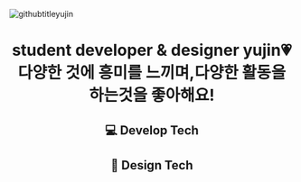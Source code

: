
 ![githubtitleyujin](https://private-user-images.githubusercontent.com/112642916/299894081-4ade4846-8db3-4241-8176-b705673ec124.gif?jwt=eyJhbGciOiJIUzI1NiIsInR5cCI6IkpXVCJ9.eyJpc3MiOiJnaXRodWIuY29tIiwiYXVkIjoicmF3LmdpdGh1YnVzZXJjb250ZW50LmNvbSIsImtleSI6ImtleTUiLCJleHAiOjE3MDYyNTAzOTcsIm5iZiI6MTcwNjI1MDA5NywicGF0aCI6Ii8xMTI2NDI5MTYvMjk5ODk0MDgxLTRhZGU0ODQ2LThkYjMtNDI0MS04MTc2LWI3MDU2NzNlYzEyNC5naWY_WC1BbXotQWxnb3JpdGhtPUFXUzQtSE1BQy1TSEEyNTYmWC1BbXotQ3JlZGVudGlhbD1BS0lBVkNPRFlMU0E1M1BRSzRaQSUyRjIwMjQwMTI2JTJGdXMtZWFzdC0xJTJGczMlMkZhd3M0X3JlcXVlc3QmWC1BbXotRGF0ZT0yMDI0MDEyNlQwNjIxMzdaJlgtQW16LUV4cGlyZXM9MzAwJlgtQW16LVNpZ25hdHVyZT1jY2FjZDRjZDU1Njc5ZGIyNzhmY2M0OGU0ZTU3NmExOWVhMjdhMWM0YzAxMTAxOTMzOTJhZTZmZTg4MzU5ZDAxJlgtQW16LVNpZ25lZEhlYWRlcnM9aG9zdCZhY3Rvcl9pZD0wJmtleV9pZD0wJnJlcG9faWQ9MCJ9.pwa2zDd9VCw16cDFPspm1PmEq9yqGU6mnBYqfIfj7k4) 

<h1 align="center">student developer & designer yujin💗<br>다양한 것에 흥미를 느끼며,다양한 활동을 하는것을 좋아해요!</h1>

<h2 align="center">💻 Develop Tech<br>
</h2>
<h2 align="center">🎨 Design Tech<br>
</h2>
